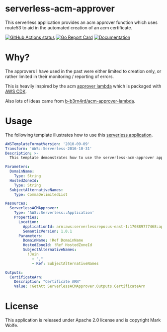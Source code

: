 # serverless-acm-approver

This serverless application provides an acm approver function which uses route53 to aid in the automated creation of an acm certificate.

[![GitHub Actions status](https://github.com/wolfeidau/serverless-acm-approver/workflows/Go/badge.svg?branch=master)](https://github.com/wolfeidau/serverless-acm-approver/actions?query=workflow%3AGo)
[![Go Report Card](https://goreportcard.com/badge/github.com/wolfeidau/serverless-acm-approver)](https://goreportcard.com/report/github.com/wolfeidau/serverless-acm-approver)
[![Documentation](https://godoc.org/github.com/wolfeidau/serverless-acm-approver?status.svg)](https://godoc.org/github.com/wolfeidau/serverless-acm-approver)

# Why?

The approvers I have used in the past were either limited to creation only, or rather limited in their monitoring / reporting of errors.

This is heavily inspired by the acm [approver lambda](https://github.com/aws/aws-cdk/blob/master/packages/%40aws-cdk/aws-certificatemanager/lambda-packages/dns_validated_certificate_handler/lib/index.js) which is packaged with [AWS CDK](https://github.com/aws/aws-cdk).

Also lots of ideas came from [b-b3rn4rd/acm-approver-lambda](https://github.com/b-b3rn4rd/acm-approver-lambda).

# Usage

The following template illustrates how to use this [serverless application](https://serverlessrepo.aws.amazon.com/applications/arn:aws:serverlessrepo:us-east-1:170889777468:applications~serverless-acm-approver).

```yaml
AWSTemplateFormatVersion: '2010-09-09'
Transform: 'AWS::Serverless-2016-10-31'
Description: >-
  This template demonstrates how to use the serverless-acm-approver application.

Parameters:
  DomainName:
    Type: String
  HostedZoneId:
    Type: String
  SubjectAlternativeNames:
    Type: CommaDelimitedList

Resources:
  ServerlessACMApprover:
    Type: 'AWS::Serverless::Application'
    Properties:
      Location:
        ApplicationId: arn:aws:serverlessrepo:us-east-1:170889777468:applications/serverless-acm-approver
        SemanticVersion: 1.0.1
      Parameters:
        DomainName: !Ref DomainName
        HostedZoneId: !Ref HostedZoneId
        SubjectAlternativeNames:
          !Join
            - ","
            - Ref: SubjectAlternativeNames

Outputs:
  CertificateArn:
    Description: "Certificate ARN"
    Value: !GetAtt ServerlessACMApprover.Outputs.CertificateArn
```

# License

This application is released under Apache 2.0 license and is copyright Mark Wolfe.
